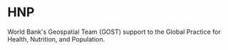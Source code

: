 # HNP
World Bank's Geospatial Team (GOST) support to the Global Practice for Health, Nutrition, and Population.
